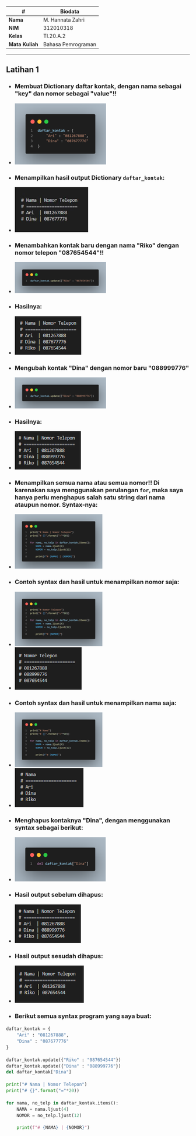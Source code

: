 | # | Biodata |
| -------- | --- |
| **Nama** | M. Hannata Zahri |
| **NIM** | 312010318 |
| **Kelas** | TI.20.A.2 |
| **Mata Kuliah** | Bahasa Pemrograman |

---

## Latihan 1
* ### Membuat **Dictionary** daftar kontak, dengan nama sebagai "key" dan nomor sebagai "value"!!
+ ![img10-1](Praktikum6/img/img10-1.png)

* ### Menampilkan hasil output **Dictionary** `daftar_kontak`:
+ ![img10-2](Praktikum6/img/img10-2.JPG)

* ### Menambahkan kontak baru dengan nama "Riko" dengan nomor telepon "087654544"!!
+ ![img10-3](Praktikum6/img/img10-3.png)
* ### Hasilnya:
+ ![img10-4](Praktikum6/img/img10-4.png)

* ### Mengubah kontak "Dina" dengan nomor baru "088999776"
+ ![img10-5](Praktikum6/img/img10-5.png)
* ### Hasilnya:
+ ![img10-6](Praktikum6/img/img10-6.png)

* ### Menampilkan semua nama atau semua nomor!! Di karenakan saya menggunakan perulangan `for`, maka saya hanya perlu menghapus salah satu string dari **nama** ataupun **nomor**. Syntax-nya:
+ ![img10-7](Praktikum6/img/img10-7.png)

* ### Contoh syntax dan hasil untuk menampilkan **nomor** saja:
+ ![img10-8](Praktikum6/img/img10-8.png)
+ ![img10-9](Praktikum6/img/img10-9.png)

* ### Contoh syntax dan hasil untuk menampilkan **nama** saja:
+ ![img10-10](Praktikum6/img/img10-10.png)
+ ![img10-11](Praktikum6/img/img10-11.png)

* ### Menghapus kontaknya "Dina", dengan menggunakan syntax sebagai berikut:
+ ![img10-12](Praktikum6/img/img10-12.png)
* ### Hasil output sebelum dihapus:
+ ![img10-6](Praktikum6/img/img10-6.png)
* ### Hasil output sesudah dihapus:
+ ![img10-13](Praktikum6/img/img10-13.png)

* ### Berikut semua syntax program yang saya buat:
```python
daftar_kontak = {
    "Ari" : "081267888",
    "Dina" : "087677776"
}

daftar_kontak.update({"Riko" : "087654544"})
daftar_kontak.update({"Dina" : "088999776"})
del daftar_kontak["Dina"]

print("# Nama | Nomor Telepon")
print("# {}".format("="*20))

for nama, no_telp in daftar_kontak.items():
    NAMA = nama.ljust(4)
    NOMOR = no_telp.ljust(12)

    print(f"# {NAMA} | {NOMOR}")
```
